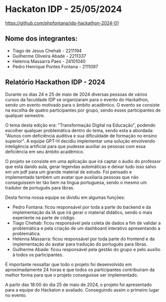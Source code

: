 # Hackaton IDP - 25/05/2024

https://github.com/phpfontana/idp-hackathon-2024-01

## Nome dos integrantes:
- Tiago de Jesus Chehab - 2211194
- Guilherme Oliveira Abade - 2211337
- Helenna Massarra Paes - 24101040
- Pedro Henrique Pontes Fontana - 2111097

## Relatório Hackathon IDP - 2024
Durante os dias 24 e 25 de maio de 2024 diversas pessoas de vários cursos da faculdade IDP se organizaram para o evento do Hackathon, sendo um evento motivado para o âmbito acadêmico. O evento se consiste na escolha de quatro participantes por grupo, sendo esses participantes de qualquer semestre.

O tema desta edição era: "Transformação Digital na Educação", podendo escolher qualquer problemática dentro do tema, sendo esta a abordada: "Alunos com deficiência auditiva e sua dificuldade de formação no ensino superior". A equipe GPT-H decidiu implementar uma solução envolvendo inteligência artificial para que pudesse auxiliar as pessoas com essa deficiência em seu âmbito acadêmico.

O projeto se consiste em uma aplicação que irá captar o áudio do professor que está dando aula, gerar legendas automáticas e deixar tudo isso salvo em um pdf para um grande material de estudo. Foi pensado e implementado também um avatar que auxiliaria pessoas que não conseguissem ler tão bem na língua portuguesa, sendo o mesmo um tradutor de português para libras.

Desta forma nossa equipe se dividiu em algumas funções:

- Pedro Fontana: ficou responsável por toda a parte do backend e da implementação da IA que irá gerar o material didático, sendo o mais experiente na parte de código.
- Tiago Chehab: ficou responsável pela coleta de dados a fim de validar a problemática e pela criação de um dashboard interativo apresentando a problemática.
- Helenna Massarra: ficou responsável por toda parte do frontend e da implementação do avatar para tradução do português para libras.
- Guilherme Abade: ficou responsável pela gestão do grupo e pelo auxílio à todos os participantes.

É importante ressaltar que todo o projeto foi desenvolvido em aproximadamente 24 horas e que todos os participantes contribuíram da melhor forma para que o projeto conseguisse ser implementado. 

A partir das 18:00 do dia 25 de maio de 2024, o projeto foi apresentado para a equipe do Hackaton e avaliado. Conseguindo assim o primeiro lugar no evento.
